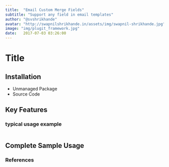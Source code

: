 ```yaml
---
title:  "Email Custom Merge Fields"
subtitle: "Support any field in email templates"
author: "@svshrikhande"
avatar: "http://swapnilshrikhande.in/assets/img/swapnil-shrikhande.jpg"
image: "img/plugit_framework.jpg"
date:   2017-07-03 03:26:00
---
```


# Title


## Installation
- Unmanaged Package
- Source Code


## Key Features


### typical usage example
```
```

## Complete Sample Usage


### References





